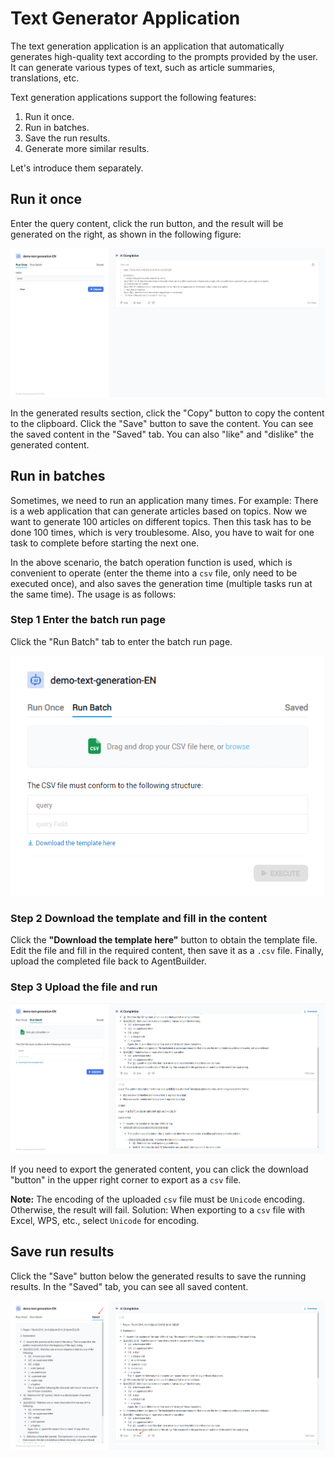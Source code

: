 # Text Generator Application

The text generation application is an application that automatically generates high-quality text according to the prompts provided by the user. It can generate various types of text, such as article summaries, translations, etc.

Text generation applications support the following features:

1. Run it once.
2. Run in batches.
3. Save the run results.
4. Generate more similar results.

Let's introduce them separately.

## Run it once

Enter the query content, click the run button, and the result will be generated on the right, as shown in the following figure:

![text_generation_app_run](/Publishing/Publish_as_a_Single-page_Web_App/images/text_generation_app_run.png)

In the generated results section, click the "Copy" button to copy the content to the clipboard. Click the "Save" button to save the content. You can see the saved content in the "Saved" tab. You can also "like" and "dislike" the generated content.

## Run in batches

Sometimes, we need to run an application many times. For example: There is a web application that can generate articles based on topics. Now we want to generate 100 articles on different topics. Then this task has to be done 100 times, which is very troublesome. Also, you have to wait for one task to complete before starting the next one.

In the above scenario, the batch operation function is used, which is convenient to operate (enter the theme into a ```csv``` file, only need to be executed once), and also saves the generation time (multiple tasks run at the same time). The usage is as follows:

### Step 1 Enter the batch run page 

Click the "Run Batch" tab to enter the batch run page. 

![run_batch_page](/Publishing/Publish_as_a_Single-page_Web_App/images/run_batch_page.png)

### Step 2 Download the template and fill in the content

Click the **"Download the template here"** button to obtain the template file. Edit the file and fill in the required content, then save it as a ```.csv``` file. Finally, upload the completed file back to AgentBuilder. 

### Step 3 Upload the file and run

![run_batch](/Publishing/Publish_as_a_Single-page_Web_App/images/run_batch.png) 

If you need to export the generated content, you can click the download "button" in the upper right corner to export as a ```csv``` file.

**Note:** The encoding of the uploaded ```csv``` file must be ```Unicode``` encoding. Otherwise, the result will fail. Solution: When exporting to a ```csv``` file with Excel, WPS, etc., select ```Unicode``` for encoding. 

## Save run results

Click the "Save" button below the generated results to save the running results. In the "Saved" tab, you can see all saved content. 

![save_run_result](/Publishing/Publish_as_a_Single-page_Web_App/images/save_run_result.png) 
